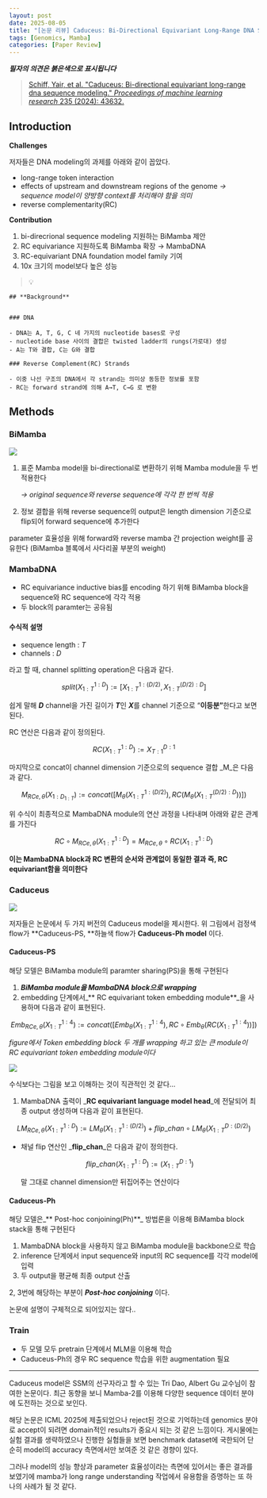 ```yaml
---
layout: post
date: 2025-08-05
title: "[논문 리뷰] Caduceus: Bi-Directional Equivariant Long-Range DNA Sequence Modeling"
tags: [Genomics, Mamba]
categories: [Paper Review]
---
```


<span class="notion-red">_**필자의 의견은 붉은색으로 표시됩니다**_</span>


> [Schiff, Yair, et al. "Caduceus: Bi-directional equivariant long-range dna sequence modeling." ](https://pmc.ncbi.nlm.nih.gov/articles/PMC12189541/)[_Proceedings of machine learning research_](https://pmc.ncbi.nlm.nih.gov/articles/PMC12189541/)[ 235 (2024): 43632.](https://pmc.ncbi.nlm.nih.gov/articles/PMC12189541/)



## Introduction


**Challenges**


저자들은 DNA modeling의 과제를 아래와 같이 꼽았다.

- long-range token interaction
- effects of upstream and downstream regions of the genome 
_→ sequence model이 양방향 context를 처리해야 함을 의미_
- reverse complementarity(RC)

**Contribution**

1. bi-direcrional sequence modeling 지원하는 BiMamba 제안
1. RC equivariance 지원하도록 BiMamba 확장 → MambaDNA
1. RC-equivariant DNA foundation model family 기여
1. 10x 크기의 model보다 높은 성능

> 💡 


	## **Background**


	### DNA

	- DNA는 A, T, G, C 네 가지의 nucleotide bases로 구성
	- nucleotide base 사이의 결합은 twisted ladder의 rungs(가로대) 생성
	- A는 T와 결합, C는 G와 결합

	### Reverse Complement(RC) Strands

	- 이중 나선 구조의 DNA에서 각 strand는 의미상 동등한 정보를 포함
	- RC는 forward strand에 의해 A→T, C→G 로 변환


## Methods



### BiMamba


![](https://prod-files-secure.s3.us-west-2.amazonaws.com/542b861c-36a8-4051-84e5-8804b6728dba/2c247d59-7815-4980-99f0-8f0d21f445a7/image.png?X-Amz-Algorithm=AWS4-HMAC-SHA256&X-Amz-Content-Sha256=UNSIGNED-PAYLOAD&X-Amz-Credential=ASIAZI2LB466ZV37V2PP%2F20250906%2Fus-west-2%2Fs3%2Faws4_request&X-Amz-Date=20250906T220115Z&X-Amz-Expires=3600&X-Amz-Security-Token=IQoJb3JpZ2luX2VjEC0aCXVzLXdlc3QtMiJHMEUCICzv563zbJ%2FNWEvN8PRps9pb1xzQyVoIwGckQmHG2bCJAiEAjrl%2BJYHuWBt9qpFYt2lvTtK8aNQr4WQod13mNDFatAkqiAQIlv%2F%2F%2F%2F%2F%2F%2F%2F%2F%2FARAAGgw2Mzc0MjMxODM4MDUiDHTYP9%2FMOXDq3nj%2F%2FSrcA5eH04TP4UoPUcQJeorNMv5wEy9VBlixtqb713h3lhlulXhg4lKEbbFG%2F5n0g7EYXFcA0n00tOBjROKW2bDxQcOnShKMsunyRknzMB%2FQnHZbsc1pnJEXHCeFm%2BijuIUkwGqB0Fn3nauZ%2B8YWwYdn5bdpAqqOX8ar5B2yHzm0rzIZq36xP14iC4YbaeCcROdZQ62LgzKgIkLcjaXnEPdr8Rzg4XxY%2Flriilon4WdtbInzLaGkhPZmXnzsg7vz%2Blrz4oMSmPtrTcqNtWbXhEDXELB%2BFTVv6eSYt5bKHN8Q%2F3aholiE18YT7y8mnm3VaseVd2fDBRJPH3ysr7UWWUAYLa3vcPDTFhBTK0mijdzWAdDRBO1ELWdASnoF1hyF4xj78qR%2BHwdWvpFd0bB3W8D8SLeF4vZ%2BqCmQMA%2FP1SXkJTvjUD4Rj%2Fgab2P%2FmBXv1dQSfKuamDYDnfegKAVpiqypqRHEUcdCZfHZZfKCErJ9ayvm%2Fn735cR61nkeT%2BAEq80FD303wZ1wkUhJRSI1SLKOOmD2FS9sKQeRMerZZgtaJuaiHREOvmgIdxQYb1KcDercBj0Ab33EiGd4oi8EltrBN%2FrE8lQRr95jdcG7nGf0k51X8Qt8fExyCz6CHRPNML%2By8sUGOqUBZjGJvrpSGJqgqEuIZ%2BYOgLyhfCaZkzp7940B0r4BN2MGii62JYQXGaLK1l1TGiA%2FLfOjcJs88DM65hxg8sZYAQMpd7Jz7wAyYtjEeXqa8PuDQR5py7OR8IHt2sqyiqCdztrAsGjTeh84zBcsjQdekD%2FoDXO8GtYBKNRjm%2BVvjCEgDGBfBa%2BlZKUt7s03NbFDmgjtnYTfG8OSDhdS4%2BIss7UB9AFj&X-Amz-Signature=097d0d964639bd0e5a694b8d333c5401edaccbf765135e5c99a07b5a23446aa3&X-Amz-SignedHeaders=host&x-amz-checksum-mode=ENABLED&x-id=GetObject)

1. 표준 Mamba model을 bi-directional로 변환하기 위해 Mamba module을 두 번 적용한다

	_→ original sequence와 reverse sequence에 각각 한 번씩 적용_

1. 정보 결합을 위해 reverse sequence의 output은 length dimension 기준으로 flip되어 forward sequence에 추가한다

parameter 효율성을 위해 forward와 reverse mamba 간 projection weight를 공유한다 (BiMamba 블록에서 사다리꼴 부분의 weight)



### MambaDNA

- RC equivariance inductive bias를 encoding 하기 위해 BiMamba block을 sequence와 RC sequence에 각각 적용
- 두 block의 paramter는 공유됨


#### 수식적 설명

- sequence length : _T_
- channels : _D_

라고 할 때,  channel splitting operation은 다음과 같다.


$$
split(X^{1:D}_{1:T}):=[X^{1:(D/2)}_{1:T},X^{(D/2):D}_{1:T}]
$$


<span class="notion-red">쉽게 말해 </span><span class="notion-red">_**D**_</span><span class="notion-red"> channel을 가진 길이가 </span><span class="notion-red">_**T**_</span><span class="notion-red">인 </span><span class="notion-red">_**X**_</span><span class="notion-red">를 channel 기준으로 “</span><span class="notion-red">**이등분”**</span><span class="notion-red">한다고 보면 된다.</span>


RC 연산은 다음과 같이 정의된다.


$$
RC(X^{1:D}_{1:T}):=X^{D:1}_{T:1}
$$


마지막으로 concat이 channel dimension 기준으로의 sequence 결합 _M_은 다음과 같다.


$$
M_{RCe,\theta}(X_{1:D_{1:T}}):=concat([M_{\theta}(X^{1:(D/2)}_{1:T}),RC(M_{\theta}(X^{(D/2):D}_{1:T}))])
$$


위 수식이 최종적으로 MambaDNA module의 연산 과정을 나타내며 아래와 같은 관계를 가진다


$$
RC\circ M_{RCe,\theta}(X^{1:D}_{1:T}) = M_{RCe,\theta} \circ RC(X^{1:D}_{1:T})
$$


**이는 MambaDNA block과 RC 변환의 순서와 관계없이 동일한 결과 즉, RC equivariant함을 의미한다**



### Caduceus


![](https://prod-files-secure.s3.us-west-2.amazonaws.com/542b861c-36a8-4051-84e5-8804b6728dba/f94a60d7-8145-473b-aef9-7c68d3ec604a/image.png?X-Amz-Algorithm=AWS4-HMAC-SHA256&X-Amz-Content-Sha256=UNSIGNED-PAYLOAD&X-Amz-Credential=ASIAZI2LB466ZV37V2PP%2F20250906%2Fus-west-2%2Fs3%2Faws4_request&X-Amz-Date=20250906T220115Z&X-Amz-Expires=3600&X-Amz-Security-Token=IQoJb3JpZ2luX2VjEC0aCXVzLXdlc3QtMiJHMEUCICzv563zbJ%2FNWEvN8PRps9pb1xzQyVoIwGckQmHG2bCJAiEAjrl%2BJYHuWBt9qpFYt2lvTtK8aNQr4WQod13mNDFatAkqiAQIlv%2F%2F%2F%2F%2F%2F%2F%2F%2F%2FARAAGgw2Mzc0MjMxODM4MDUiDHTYP9%2FMOXDq3nj%2F%2FSrcA5eH04TP4UoPUcQJeorNMv5wEy9VBlixtqb713h3lhlulXhg4lKEbbFG%2F5n0g7EYXFcA0n00tOBjROKW2bDxQcOnShKMsunyRknzMB%2FQnHZbsc1pnJEXHCeFm%2BijuIUkwGqB0Fn3nauZ%2B8YWwYdn5bdpAqqOX8ar5B2yHzm0rzIZq36xP14iC4YbaeCcROdZQ62LgzKgIkLcjaXnEPdr8Rzg4XxY%2Flriilon4WdtbInzLaGkhPZmXnzsg7vz%2Blrz4oMSmPtrTcqNtWbXhEDXELB%2BFTVv6eSYt5bKHN8Q%2F3aholiE18YT7y8mnm3VaseVd2fDBRJPH3ysr7UWWUAYLa3vcPDTFhBTK0mijdzWAdDRBO1ELWdASnoF1hyF4xj78qR%2BHwdWvpFd0bB3W8D8SLeF4vZ%2BqCmQMA%2FP1SXkJTvjUD4Rj%2Fgab2P%2FmBXv1dQSfKuamDYDnfegKAVpiqypqRHEUcdCZfHZZfKCErJ9ayvm%2Fn735cR61nkeT%2BAEq80FD303wZ1wkUhJRSI1SLKOOmD2FS9sKQeRMerZZgtaJuaiHREOvmgIdxQYb1KcDercBj0Ab33EiGd4oi8EltrBN%2FrE8lQRr95jdcG7nGf0k51X8Qt8fExyCz6CHRPNML%2By8sUGOqUBZjGJvrpSGJqgqEuIZ%2BYOgLyhfCaZkzp7940B0r4BN2MGii62JYQXGaLK1l1TGiA%2FLfOjcJs88DM65hxg8sZYAQMpd7Jz7wAyYtjEeXqa8PuDQR5py7OR8IHt2sqyiqCdztrAsGjTeh84zBcsjQdekD%2FoDXO8GtYBKNRjm%2BVvjCEgDGBfBa%2BlZKUt7s03NbFDmgjtnYTfG8OSDhdS4%2BIss7UB9AFj&X-Amz-Signature=cd59ae7d51b0f5ada67d9e8015d97f69f2a56fb64776834dd2a163d8e2530f0b&X-Amz-SignedHeaders=host&x-amz-checksum-mode=ENABLED&x-id=GetObject)


저자들은 논문에서 두 가지 버전의 Caduceus model을 제시한다. 위 그림에서 검정색 flow가 **Caduceus-PS, **하늘색 flow가 **Caduceus-Ph model** 이다.



#### Caduceus-PS


해당 모델은 BiMamba module의 paramter sharing(PS)을 통해 구현된다

1. _**BiMamba module을 MambaDNA block으로 wrapping**_
1. embedding 단계에서_** RC equivariant token embedding module**_을 사용하며 다음과 같이 표현된다.

$$
Emb_{RCe,\theta}(X^{1:4}_{1:T}):=concat([Emb_{\theta}(X^{1:4}_{1:T}),RC \circ Emb_{\theta}(RC(X^{1:4}_{1:T}))])
$$


_figure에서 Token embedding block 두 개를 wrapping 하고 있는 큰 module이 RC equivariant token embedding module이다_


![](https://prod-files-secure.s3.us-west-2.amazonaws.com/542b861c-36a8-4051-84e5-8804b6728dba/b175e4da-71eb-4e91-8c23-a06dabe673c9/image.png?X-Amz-Algorithm=AWS4-HMAC-SHA256&X-Amz-Content-Sha256=UNSIGNED-PAYLOAD&X-Amz-Credential=ASIAZI2LB466ZV37V2PP%2F20250906%2Fus-west-2%2Fs3%2Faws4_request&X-Amz-Date=20250906T220115Z&X-Amz-Expires=3600&X-Amz-Security-Token=IQoJb3JpZ2luX2VjEC0aCXVzLXdlc3QtMiJHMEUCICzv563zbJ%2FNWEvN8PRps9pb1xzQyVoIwGckQmHG2bCJAiEAjrl%2BJYHuWBt9qpFYt2lvTtK8aNQr4WQod13mNDFatAkqiAQIlv%2F%2F%2F%2F%2F%2F%2F%2F%2F%2FARAAGgw2Mzc0MjMxODM4MDUiDHTYP9%2FMOXDq3nj%2F%2FSrcA5eH04TP4UoPUcQJeorNMv5wEy9VBlixtqb713h3lhlulXhg4lKEbbFG%2F5n0g7EYXFcA0n00tOBjROKW2bDxQcOnShKMsunyRknzMB%2FQnHZbsc1pnJEXHCeFm%2BijuIUkwGqB0Fn3nauZ%2B8YWwYdn5bdpAqqOX8ar5B2yHzm0rzIZq36xP14iC4YbaeCcROdZQ62LgzKgIkLcjaXnEPdr8Rzg4XxY%2Flriilon4WdtbInzLaGkhPZmXnzsg7vz%2Blrz4oMSmPtrTcqNtWbXhEDXELB%2BFTVv6eSYt5bKHN8Q%2F3aholiE18YT7y8mnm3VaseVd2fDBRJPH3ysr7UWWUAYLa3vcPDTFhBTK0mijdzWAdDRBO1ELWdASnoF1hyF4xj78qR%2BHwdWvpFd0bB3W8D8SLeF4vZ%2BqCmQMA%2FP1SXkJTvjUD4Rj%2Fgab2P%2FmBXv1dQSfKuamDYDnfegKAVpiqypqRHEUcdCZfHZZfKCErJ9ayvm%2Fn735cR61nkeT%2BAEq80FD303wZ1wkUhJRSI1SLKOOmD2FS9sKQeRMerZZgtaJuaiHREOvmgIdxQYb1KcDercBj0Ab33EiGd4oi8EltrBN%2FrE8lQRr95jdcG7nGf0k51X8Qt8fExyCz6CHRPNML%2By8sUGOqUBZjGJvrpSGJqgqEuIZ%2BYOgLyhfCaZkzp7940B0r4BN2MGii62JYQXGaLK1l1TGiA%2FLfOjcJs88DM65hxg8sZYAQMpd7Jz7wAyYtjEeXqa8PuDQR5py7OR8IHt2sqyiqCdztrAsGjTeh84zBcsjQdekD%2FoDXO8GtYBKNRjm%2BVvjCEgDGBfBa%2BlZKUt7s03NbFDmgjtnYTfG8OSDhdS4%2BIss7UB9AFj&X-Amz-Signature=4f306f24bee9ac8c18c9a94051e5f5ba3f1f7639aace118548e3da06a0e7f41f&X-Amz-SignedHeaders=host&x-amz-checksum-mode=ENABLED&x-id=GetObject)


<span class="notion-red">수식보다는 그림을 보고 이해하는 것이 직관적인 것 같다…</span>

1. MambaDNA 출력이 _**RC equivariant language model head**_에 전달되어 최종 output 생성하며 다음과 같이 표현된다.

$$
LM_{RCe,\theta}(X^{1:D}_{1:T}):= LM_{\theta}(X^{1:(D/2)}_{1:T})+flip\_chan\circ LM_{\theta}(X^{D:(D/2)}_{1:T})
$$

- 채널 flip 연산인 _**flip\_chan**_은 다음과 같이 정의한다.

	$$
	flip\_chan(X^{1:D}_{1:T}):=(X^{D:1}_{1:T})
	$$


	말 그대로 channel dimension만 뒤집어주는 연산이다



#### Caduceus-Ph


해당 모델은_** Post-hoc conjoining(Ph)**_ 방법론을 이용해 BiMamba block stack을 통해 구현된다

1. MambaDNA block을 사용하지 않고 BiMamba module을 backbone으로 학습
1. inference 단계에서 input sequence와 input의 RC sequence를 각각 model에 입력
1. 두 output을 평균해 최종 output 산출

2, 3번에 해당하는 부분이 _**Post-hoc conjoining**_ 이다.


<span class="notion-red">논문에 설명이 구체적으로 되어있지는 않다..</span>



### Train

- 두 모델 모두 pretrain 단계에서 MLM을 이용해 학습
- Caduceus-Ph의 경우 RC sequence 학습을 위한 augmentation 필요

---


<span class="notion-red">Caduceus model은 SSM의 선구자라고 할 수 있는 Tri Dao, Albert Gu 교수님이 참여한 논문이다. 최근 동향을 보니 Mamba-2를 이용해 다양한 sequence 데이터 분야에 도전하는 것으로 보인다.</span>


<span class="notion-red">해당 논문은 ICML 2025에 제출되었으나 reject된 것으로 기억하는데 genomics 분야로 accept이 되려면 domain적인 results가 중요시 되는 것 같은 느낌이다. 게시물에는 실험 결과를 생략하였으나 진행한 실험들을 보면 benchmark dataset에 국한되어 단순히 model의 accuracy 측면에서만 보여준 것 같은 경향이 있다.</span>


<span class="notion-red">그러나 model의 성능 향상과 parameter 효율성이라는 측면에 있어서는 좋은 결과를 보였기에 mamba가 long range understanding 작업에서 유용함을 증명하는 또 하나의 사례가 될 것 같다.</span>

